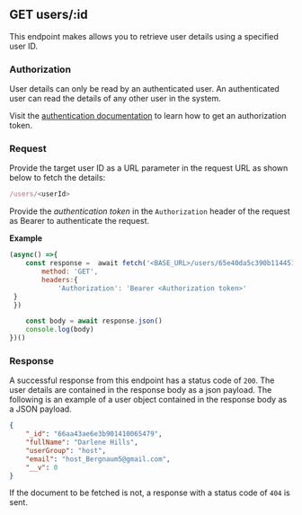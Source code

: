 ## GET users/:id

This endpoint makes allows you to retrieve user details using a specified user ID.

### Authorization
User details can only be read by an authenticated user. An authenticated user can read the details of any other user in the system. 

Visit the [authentication documentation](../../authentication/authentication.md) to learn how to get an authorization token.

### Request
Provide the target user ID as a URL parameter in the request URL as shown below to fetch the details:

```javascript
/users/<userId>
```

Provide the *authentication token* in the `Authorization` header of the request as Bearer to authenticate the request.

**Example**
```javascript
(async() =>{
    const response =  await fetch('<BASE_URL>/users/65e40da5c390b114451cebb5',{
        method: 'GET',
        headers:{
            'Authorization': 'Bearer <Authorization token>'
 }
 })

    const body = await response.json()
    console.log(body)
})()
```

### Response
A successful response from this endpoint has a status code of `200`. The user details are contained in the response body as a json payload. The following is an example of a user object contained in the response body as a JSON payload.

```json
{
    "_id": "66aa43ae6e3b901410065479",
    "fullName": "Darlene Hills",
    "userGroup": "host",
    "email": "host_Bergnaum5@gmail.com",
    "__v": 0
}
```
If the document to be fetched is not, a response with a status code of `404` is sent.
